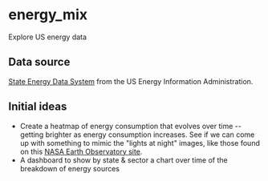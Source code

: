 # energy_mix
Explore US energy data

## Data source

[State Energy Data System](https://www.eia.gov/state/seds/seds-data-complete.php?sid=US#CompleteDataFile) from the US Energy Information Administration.

## Initial ideas
- Create a heatmap of energy consumption that evolves over time -- getting brighter as energy consumption increases. See if we can come up with something to mimic the "lights at night" images, like those found on this [NASA Earth Observatory site](https://earthobservatory.nasa.gov/features/NightLights).
- A dashboard to show by state & sector a chart over time of the breakdown of energy sources
